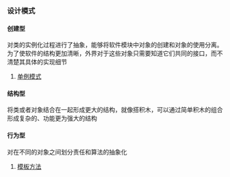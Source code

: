 ### 设计模式

#### **创建型**
  
  对类的实例化过程进行了抽象，能够将软件模块中对象的创建和对象的使用分离。为了使软件的结构更加清晰，外界对于这些对象只需要知道它们共同的接口，而不清楚其具体的实现细节
    
   1. [单例模式](/docs/design/patterns/单例模式.md)

#### **结构型**
  将类或者对象结合在一起形成更大的结构，就像搭积木，可以通过简单积木的组合形成复杂的、功能更为强大的结构

#### **行为型**
  对在不同的对象之间划分责任和算法的抽象化

   1. [模板方法](/docs/design/patterns/模板方法.md)
   